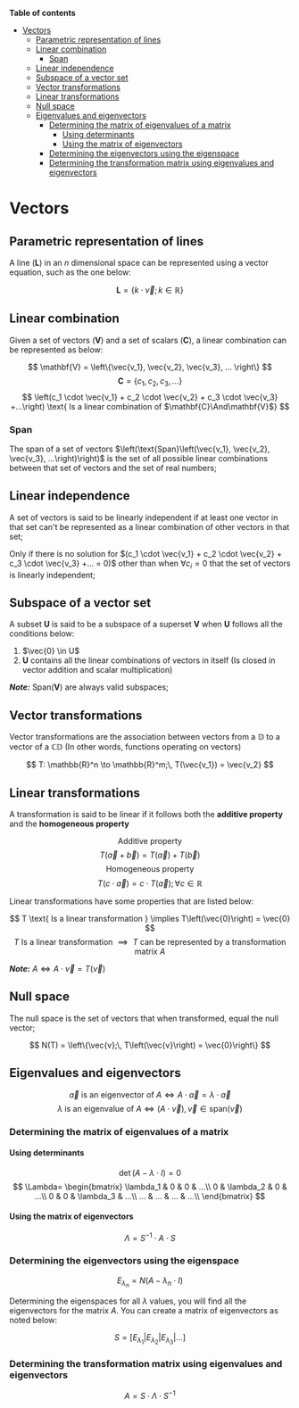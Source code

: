 **Table of contents**

- [Vectors](#vectors)
  - [Parametric representation of lines](#parametric-representation-of-lines)
  - [Linear combination](#linear-combination)
    - [Span](#span)
  - [Linear independence](#linear-independence)
  - [Subspace of a vector set](#subspace-of-a-vector-set)
  - [Vector transformations](#vector-transformations)
  - [Linear transformations](#linear-transformations)
  - [Null space](#null-space)
  - [Eigenvalues and eigenvectors](#eigenvalues-and-eigenvectors)
    - [Determining the matrix of eigenvalues of a matrix](#determining-the-matrix-of-eigenvalues-of-a-matrix)
      - [Using determinants](#using-determinants)
      - [Using the matrix of eigenvectors](#using-the-matrix-of-eigenvectors)
    - [Determining the eigenvectors using the eigenspace](#determining-the-eigenvectors-using-the-eigenspace)
    - [Determining the transformation matrix using eigenvalues and eigenvectors](#determining-the-transformation-matrix-using-eigenvalues-and-eigenvectors)

# Vectors 

## Parametric representation of lines

A line $(\mathbf{L})$ in an $n$ dimensional space can be represented using a vector equation, such as the one below:

$$
\mathbf{L} = \{k \cdot \vec{v};\, k \in \mathbb{R}\}
$$

## Linear combination

Given a set of vectors $(\mathbf{V})$ and a set of scalars $(\mathbf{C})$, a linear combination can be represented as below:

$$
\mathbf{V} = \left\{\vec{v_1}, \vec{v_2}, \vec{v_3}, ... \right\}
$$
$$
\mathbf{C} = \left\{c_1, c_2, c_3, ... \right\}
$$
$$
\left(c_1 \cdot \vec{v_1} + c_2 \cdot \vec{v_2} + c_3 \cdot \vec{v_3} +...\right) \text{ Is a linear combination of $\mathbf{C}\And\mathbf{V}$}
$$

### Span

The span of a set of vectors $\left(\text{Span}\left(\vec{v_1}, \vec{v_2}, \vec{v_3}, ...\right)\right)$ is the set of all possible linear combinations between that set of vectors and the set of real numbers;

## Linear independence

A set of vectors is said to be linearly independent if at least one vector in that set can't be represented as a linear combination of other vectors in that set;

Only if there is no solution for $(c_1 \cdot \vec{v_1} + c_2 \cdot \vec{v_2} + c_3 \cdot \vec{v_3} +... = 0)$ other than when $\forall c_i = 0$ that the set of vectors is linearly independent;

## Subspace of a vector set

A subset $\mathbf{U}$ is said to be a subspace of a superset $\mathbf{V}$ when $\mathbf{U}$ follows all the conditions below:

1. $\vec{0} \in U$
2. $\mathbf{U}$ contains all the linear combinations of vectors in itself (Is closed in vector addition and scalar multiplication)

**_Note:_** $\text{Span}(\mathbf{V})$ are always valid subspaces;

## Vector transformations

Vector transformations are the association between vectors from a $\mathbb{D}$ to a vector of a $\mathbb{CD}$ (In other words, functions operating on vectors)

$$
T: \mathbb{R}^n \to \mathbb{R}^m;\, T(\vec{v_1}) = \vec{v_2}
$$

## Linear transformations

A transformation is said to be linear if it follows both the **additive property** and the **homogeneous property**

$$
\text{Additive property}
$$
$$
T\left(\vec{a}+\vec{b}\right) = T\left(\vec{a}\right)+T\left(\vec{b}\right)
$$
$$
\text{Homogeneous property}
$$
$$
T\left(c \cdot \vec{a}\right) = c \cdot T\left(\vec{a}\right);\, \forall c \in \mathbb{R}
$$

Linear transformations have some properties that are listed below:

$$
T \text{ Is a linear transformation } \implies T\left(\vec{0}\right) = \vec{0}
$$
$$
T \text{ Is a linear transformation } \implies \text{ $T$ can be represented by a transformation matrix $A$} 
$$

**_Note_:** $A \iff A \cdot \vec{v} = T\left(\vec{v}\right)$

## Null space

The null space is the set of vectors that when transformed, equal the null vector;

$$
N(T) = \left\{\vec{v};\, T\left(\vec{v}\right) = \vec{0}\right\}
$$

## Eigenvalues and eigenvectors

$$
\vec{a} \text{ is an eigenvector of } A \iff A \cdot \vec{a} = \lambda \cdot \vec{a}
$$
$$
\lambda \text{ is an eigenvalue of } A \iff (A \cdot \vec{v}), \vec{v} \in \text{span}(\vec{v})
$$

### Determining the matrix of eigenvalues of a matrix

####  Using determinants

$$
\det(A - \lambda \cdot I) = 0
$$
$$
\Lambda=
\begin{bmatrix}
    \lambda_1 & 0 & 0 & ...\\
    0 & \lambda_2 & 0 & ...\\
    0 & 0 & \lambda_3 & ...\\
    ... & ... & ... & ...\\
\end{bmatrix}
$$

#### Using the matrix of eigenvectors

$$
\Lambda = S^{-1} \cdot A \cdot S
$$

### Determining the eigenvectors using the eigenspace

$$
E_{\lambda_n} = N(A - \lambda _n \cdot I)
$$

Determining the eigenspaces for all $\lambda$ values, you will find all the eigenvectors for the matrix $A$. You can create a matrix of eigenvectors as noted below:

$$
S=\left[E_{\lambda_1}|E_{\lambda_2}|E_{\lambda_3}|...\right]
$$

### Determining the transformation matrix using eigenvalues and eigenvectors

$$
A = S \cdot \Lambda \cdot S^{-1}
$$